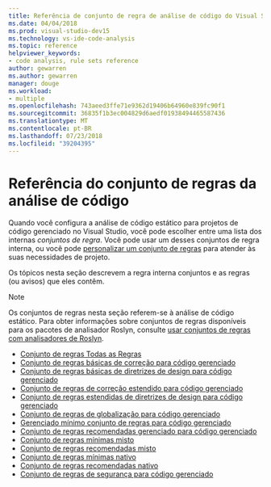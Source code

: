 ```yaml
---
title: Referência de conjunto de regra de análise de código do Visual Studio
ms.date: 04/04/2018
ms.prod: visual-studio-dev15
ms.technology: vs-ide-code-analysis
ms.topic: reference
helpviewer_keywords:
- code analysis, rule sets reference
author: gewarren
ms.author: gewarren
manager: douge
ms.workload:
- multiple
ms.openlocfilehash: 743aeed3ffe71e9362d19406b64960e839fc90f1
ms.sourcegitcommit: 36835f1b3ec004829d6aedf01938494465587436
ms.translationtype: MT
ms.contentlocale: pt-BR
ms.lasthandoff: 07/23/2018
ms.locfileid: "39204395"
---
```

# <a name="code-analysis-rule-set-reference"></a>Referência do conjunto de regras da análise de código

Quando você configura a análise de código estático para projetos de código gerenciado no Visual Studio, você pode escolher entre uma lista dos internas *conjuntos de regra*. Você pode usar um desses conjuntos de regra interna, ou você pode [personalizar um conjunto de regras](../code-quality/how-to-create-a-custom-rule-set.md) para atender às suas necessidades de projeto.

Os tópicos nesta seção descrevem a regra interna conjuntos e as regras (ou avisos) que eles contêm.

> [!NOTE]
> Os conjuntos de regras nesta seção referem-se à análise de código estático. Para obter informações sobre conjuntos de regras disponíveis para os pacotes de analisador Roslyn, consulte [usar conjuntos de regras com analisadores de Roslyn](analyzer-rule-sets.md).

- [Conjunto de regras Todas as Regras](all-rules-rule-set.md)
- [Conjunto de regras básicas de correção para código gerenciado](basic-correctness-rules-rule-set-for-managed-code.md)
- [Conjunto de regras básicas de diretrizes de design para código gerenciado](basic-design-guideline-rules-rule-set-for-managed-code.md)
- [Conjunto de regras de correção estendido para código gerenciado](extended-correctness-rules-rule-set-for-managed-code.md)
- [Conjunto de regras estendidas de diretrizes de design para código gerenciado](extended-design-guidelines-rules-rule-set-for-managed-code.md)
- [Conjunto de regras de globalização para código gerenciado](globalization-rules-rule-set-for-managed-code.md)
- [Gerenciado mínimo conjunto de regras para código gerenciado](managed-minimum-rules-rule-set-for-managed-code.md)
- [Conjunto de regras recomendadas gerenciado para código gerenciado](managed-recommended-rules-rule-set-for-managed-code.md)
- [Conjunto de regras mínimas misto](mixed-minimum-rules-rule-set.md)
- [Conjunto de regras recomendadas misto](mixed-recommended-rules-rule-set.md)
- [Conjunto de regras mínimas nativo](native-minimum-rules-rule-set.md)
- [Conjunto de regras recomendadas nativo](native-recommended-rules-rule-set.md)
- [Conjunto de regras de segurança para código gerenciado](security-rules-rule-set-for-managed-code.md)
